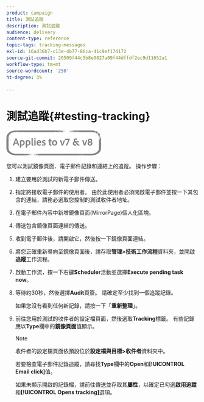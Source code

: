 ```yaml
---
product: campaign
title: 測試追蹤
description: 測試追蹤
audience: delivery
content-type: reference
topic-tags: tracking-messages
exl-id: 16ad36b7-c13e-4b77-86ca-41c9ef174172
source-git-commit: 20509f44c5b8e0827a09f44dffdf2ec9d11652a1
workflow-type: tm+mt
source-wordcount: '250'
ht-degree: 3%

---
```


# 測試追蹤{#testing-tracking}

![](../../assets/common.svg)

您可以測試鏡像頁面、電子郵件記錄和連結上的追蹤。 操作步驟：

1. 建立要用於測試的新電子郵件傳送。
1. 指定將接收電子郵件的使用者。 由於此使用者必須開啟電子郵件並按一下其包含的連結，請務必選取您控制的測試收件者地址。
1. 在電子郵件內容中新增鏡像頁面(MirrorPage)個人化區塊。
1. 傳送包含鏡像頁面連結的傳送。
1. 收到電子郵件後，請開啟它，然後按一下鏡像頁面連結。
1. 將您正確重新導向至鏡像頁面後，請存取&#x200B;**管理>技術工作流程**&#x200B;資料夾，並開啟&#x200B;**追蹤**&#x200B;工作流程。
1. 啟動工作流，按一下右鍵&#x200B;**Scheduler**&#x200B;活動並選擇&#x200B;**Execute pending task now**。
1. 等待約30秒，然後選擇&#x200B;**Audit**&#x200B;頁簽。 請確定至少找到一個追蹤記錄。

   如果您沒有看到任何新記錄，請按一下「**重新整理**」。

1. 前往您用於測試的收件者的設定檔頁面，然後選取&#x200B;**Tracking**&#x200B;標籤。 有些記錄應以&#x200B;**Type**&#x200B;欄中的&#x200B;**鏡像頁面**&#x200B;值顯示。

   >[!NOTE]
   >
   >收件者的設定檔頁面依預設位於&#x200B;**設定檔與目標>收件者**&#x200B;資料夾中。

   若要檢查電子郵件記錄追蹤，請尋找&#x200B;**Type**&#x200B;欄中的&#x200B;**Open**&#x200B;和&#x200B;**[!UICONTROL Email click]**&#x200B;值。

   如果未顯示開啟的記錄檔，請前往傳送並存取其&#x200B;**屬性**，以確定已勾選&#x200B;**啟用追蹤**&#x200B;和&#x200B;**[!UICONTROL Opens tracking]**&#x200B;選項。
